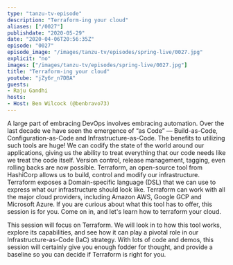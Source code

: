 ```yaml
---
type: "tanzu-tv-episode"
description: "Terraform-ing your cloud"
aliases: ["/0027"]
publishdate: "2020-05-29"
date: "2020-04-06T20:56:35Z"
episode: "0027"
episode_image: "/images/tanzu-tv/episodes/spring-live/0027.jpg"
explicit: "no"
images: ["/images/tanzu-tv/episodes/spring-live/0027.jpg"]
title: "Terraform-ing your cloud"
youtube: "jZy6r_n7DBA"
guests: 
- Raju Gandhi
hosts: 
- Host: Ben Wilcock (@benbravo73)
---
```


A large part of embracing DevOps involves embracing automation. Over the last decade we have seen the emergence of “as Code” — Build-as-Code, Configuration-as-Code and Infrastructure-as-Code. The benefits to utilizing such tools are huge! We can codify the state of the world around our applications, giving us the ability to treat everything that our code needs like we treat the code itself. Version control, release management, tagging, even rolling backs are now possible. Terraform, an open-source tool from HashiCorp allows us to build, control and modify our infrastructure. Terraform exposes a Domain-specific language (DSL) that we can use to express what our infrastructure should look like. Terraform can work with all the major cloud providers, including Amazon AWS, Google GCP and Microsoft Azure. If you are curious about what this tool has to offer, this session is for you. Come on in, and let's learn how to terraform your cloud.

This session will focus on Terraform. We will look in to how this tool works, explore its capabilities, and see how it can play a pivotal role in our Infrastructure-as-Code (IaC) strategy. With lots of code and demos, this session will certainly give you enough fodder for thought, and provide a baseline so you can decide if Terraform is right for you.



